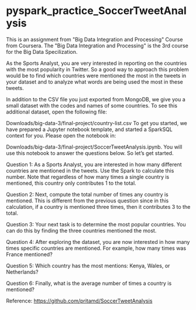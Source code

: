 # pyspark_practice_SoccerTweetAnalysis

This is an assignment from "Big Data Integration and Processing" Course from Coursera. The "Big Data Integration and Processing" is the 3rd course for the Big Data Specilization.

As the Sports Analyst, you are very interested in reporting on the countries with the most popularity in Twitter. So a good way to approach this problem would be to find which countries were mentioned the most in the tweets in your dataset and to analyze what words are being used the most in these tweets.

In addition to the CSV file you just exported from MongoDB, we give you a small dataset with the codes and names of some countries. To see this additional dataset, open the following file:

Downloads/big-data-3/final-project/country-list.csv To get you started, we have prepared a Jupyter notebook template, and started a SparkSQL context for you. Please open the notebook in:

Downloads/big-data-3/final-project/SoccerTweetAnalysis.ipynb. You will use this notebook to answer the questions below. So let’s get started.

Question 1: As a Sports Analyst, you are interested in how many different countries are mentioned in the tweets. Use the Spark to calculate this number. Note that regardless of how many times a single country is mentioned, this country only contributes 1 to the total.

Question 2: Next, compute the total number of times any country is mentioned. This is different from the previous question since in this calculation, if a country is mentioned three times, then it contributes 3 to the total.

Question 3: Your next task is to determine the most popular countries. You can do this by finding the three countries mentioned the most.

Question 4: After exploring the dataset, you are now interested in how many times specific countries are mentioned. For example, how many times was France mentioned?

Question 5: Which country has the most mentions: Kenya, Wales, or Netherlands?

Question 6: Finally, what is the average number of times a country is mentioned?

Reference: https://github.com/pritamd/SoccerTweetAnalysis
